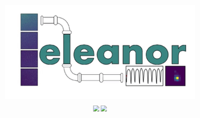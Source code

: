 <p align="center">
  <img width = "600" src="./figures/eleanor.gif"/>
</p>
<p align="center">
  <a href="https://travis-ci.org/afeinstein20/ELLIE/"><img src="https://img.shields.io/travis/afeinstein20/ELLIE/master.svg"/></a>
  <a href="https://afeinstein20.github.io/ELLIE/"><img src="https://img.shields.io/badge/read-the_docs-blue.svg?style=flat"/>
</p>
